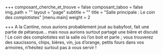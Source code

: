 +++
composant_cherche_et_trouve = false
composant_taboo = false
img_path = ""
layout = "page"
subtitle = ""
title = "Salle principale : Le coin des complotistes"
[menu.main]
weight = 2

+++
A la Cantine, nous aurions probablement joué au babyfoot, fait une partie de pétanque… mais nous aurions surtout partagé une bière et discuté ! Le coin des complotistes est la salle où l’on boit et parle ; vous trouverez des saucissons, chips, bières, vin, jus d’orange, petits fours dans vos armoires, n’hésitez surtout pas à vous servir !
